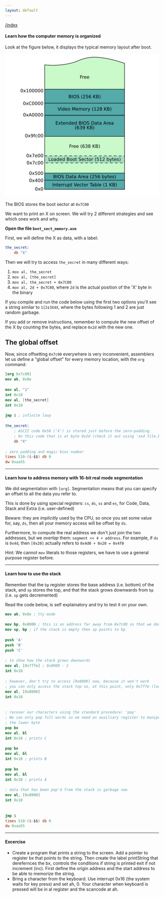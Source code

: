 ```yaml
---
layout: default
---
```


[/index](../bios.md)

#### Learn how the computer memory is organized

Look at the figure below, it displays the typical memory layout after boot.

![](../assets/images/memory_layout.png)

The BIOS stores the boot sector at `0x7C00` 

We want to print an X on screen. We will try 2 different strategies
and see which ones work and why.

**Open the file `boot_sect_memory.asm`**

First, we will define the X as data, with a label:
```nasm
the_secret:
    db "X"
```

Then we will try to access `the_secret` in many different ways:

1. `mov al, the_secret`
2. `mov al, [the_secret]`
3. `mov al, the_secret + 0x7C00`
4. `mov al, 2d + 0x7C00`, where `2d` is the actual position of the 'X' byte in the binary


If you compile and run the code below using the first two options you'll see a string similar to `1[2¢3X4X`, where
the bytes following 1 and 2 are just random garbage.

If you add or remove instructions, remember to compute the new offset of the X
by counting the bytes, and replace `0x2d` with the new one.

The global offset
-----------------

Now, since offsetting `0x7c00` everywhere is very inconvenient, assemblers let
us define a "global offset" for every memory location, with the `org` command:

```nasm
[org 0x7c00]
mov ah, 0x0e

mov al, "1"
int 0x10
mov al, [the_secret]
int 0x10

jmp $ ; infinite loop

the_secret:
    ; ASCII code 0x58 ('X') is stored just before the zero-padding.
    ; On this code that is at byte 0x2d (check it out using 'xxd file.bin')
    db "X"

; zero padding and magic bios number
times 510-($-$$) db 0
dw 0xaa55
```
-----

#### Learn how to address memory with 16-bit real mode segmentation


We did segmentation with `[org]`. Segmentation means that you can specify an offset to all the data you refer to.

This is done by using special registers: `cs`, `ds`, `ss` and `es`, for Code, Data, Stack and Extra (i.e. user-defined)

Beware: they are *implicitly* used by the CPU, so once you set some value for, say, `ds`, then all your memory access will be offset by `ds`.

Furthermore, to compute the real address we don't just join the two addresses, but we *overlap* them: `segment << 4 + address`. For example, if `ds` is `0x4d`, then `[0x20]` actually refers to `0x4d0 + 0x20 = 0x4f0`

Hint: We cannot `mov` literals to those registers, we have to
use a general purpose register before.


-----
#### Learn how to use the stack

Remember that the `bp` register stores the base address (i.e. bottom) of the stack,
and `sp` stores the top, and that the stack grows downwards from `bp` (i.e. `sp` gets
decremented)

Read the code below, is self explainatory and try to test it on your own.

```nasm
mov ah, 0x0e ; tty mode

mov bp, 0x8000 ; this is an address far away from 0x7c00 so that we don't get overwritten
mov sp, bp ; if the stack is empty then sp points to bp

push 'A'
push 'B'
push 'C'

; to show how the stack grows downwards
mov al, [0x7ffe] ; 0x8000 - 2
int 0x10

; however, don't try to access [0x8000] now, because it won't work
; you can only access the stack top so, at this point, only 0x7ffe (look above)
mov al, [0x8000]
int 0x10


; recover our characters using the standard procedure: 'pop'
; We can only pop full words so we need an auxiliary register to manipulate
; the lower byte
pop bx
mov al, bl
int 0x10 ; prints C

pop bx
mov al, bl
int 0x10 ; prints B

pop bx
mov al, bl
int 0x10 ; prints A

; data that has been pop'd from the stack is garbage now
mov al, [0x8000]
int 0x10


jmp $
times 510-($-$$) db 0
dw 0xaa55
```
---- 

#### Excercise

- Create a program that prints a string to the screen. Add a pointer to register bx that points to the string. Then create the label printString that derefernces the bx, controls the conditions if string is printed exit if not increment (inc). First define the origin address and the start address to be able to memorize the string. 
- Bring a character from the keyboard. Use interrupt 0x16 (the system waits for key press) and set ah, 0. Your character when keyboard is pressed will be in al register and the scancode at ah.
